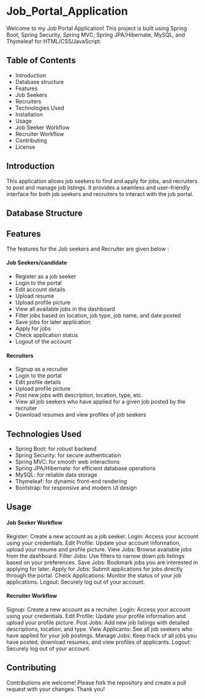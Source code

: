 # Job_Portal_Application

Welcome to my Job Portal Application! This project is built using Spring Boot, Spring Security, Spring MVC, Spring JPA/Hibernate, MySQL, and Thymeleaf for HTML/CSS/JavaScript.

## Table of Contents

* Introduction
* Database structure
* Features
* Job Seekers
* Recruiters
* Technologies Used
* Installation
* Usage
* Job Seeker Workflow
* Recruiter Workflow
* Contributing
* License


## Introduction
This application allows job seekers to find and apply for jobs, and recruiters to post and manage job listings. It provides a seamless and user-friendly interface for both job seekers and recruiters to interact with the job portal.


## Database Structure




## Features
The features for the Job seekers and Recruiter are given below :

#### Job Seekers/candidate
* Register as a job seeker
* Login to the portal
* Edit account details
* Upload resume
* Upload profile picture
* View all available jobs in the dashboard
* Filter jobs based on location, job type, job name, and date posted
* Save jobs for later application
* Apply for jobs
* Check application status
* Logout of the account

  
#### Recruiters
* Signup as a recruiter
* Login to the portal
* Edit profile details
* Upload profile picture
* Post new jobs with description, location, type, etc.
* View all job seekers who have applied for a given job posted by the recruiter
* Download resumes and view profiles of job seekers


## Technologies Used
* Spring Boot: for robust backend
* Spring Security: for secure authentication
* Spring MVC: for smooth web interactions
* Spring JPA/Hibernate: for efficient database operations
* MySQL: for reliable data storage
* Thymeleaf: for dynamic front-end rendering
* Bootstrap: for responsive and modern UI design


## Usage

#### Job Seeker Workflow
Register: Create a new account as a job seeker.
Login: Access your account using your credentials.
Edit Profile: Update your account information, upload your resume and profile picture.
View Jobs: Browse available jobs from the dashboard.
Filter Jobs: Use filters to narrow down job listings based on your preferences.
Save Jobs: Bookmark jobs you are interested in applying for later.
Apply for Jobs: Submit applications for jobs directly through the portal.
Check Applications: Monitor the status of your job applications.
Logout: Securely log out of your account.

#### Recruiter Workflow
Signup: Create a new account as a recruiter.
Login: Access your account using your credentials.
Edit Profile: Update your profile information and upload your profile picture.
Post Jobs: Add new job listings with detailed descriptions, location, and type.
View Applicants: See all job seekers who have applied for your job postings.
Manage Jobs: Keep track of all jobs you have posted, download resumes, and view profiles of applicants.
Logout: Securely log out of your account.

## Contributing
Contributions are welcome! Please fork the repository and create a pull request with your changes. Thank you!

